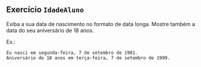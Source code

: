 ## Exercício `IdadeAluno`

Exiba a sua data de nascimento no formato de data longa. Mostre também a data do seu aniversário de 18 anos.

Ex.:
```
Eu nasci em segunda-feira, 7 de setembro de 1981.
Aniversário de 18 anos em terça-feira, 7 de setembro de 1999.
```

